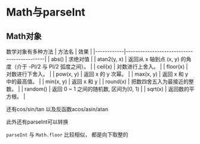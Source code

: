 # Math与parseInt

## Math对象

数学对象有多种方法
| 方法名        | 效果                                         |
|------------|--------------------------------------------|
| abs()      | 求绝对值                                       |
| atan2(y, x) | 返回从 x 轴到点 (x, y) 的角度（介于 -PI/2 与 PI/2 弧度之间）。 |
| ceil(x)    | 对数进行上舍入。 |
| floor(x)   | 对数进行下舍入。 |
| pow(x, y)   | 返回 x 的 y 次幂。 |
| max(x, y)   | 返回 x 和 y 中的最高值。 |
| min(x, y)   | 返回 x 和 y                                   |
| round(x)   | 把数四舍五入为最接近的整数。 |
| random()   | 返回 0 ~ 1 之间的随机数, 区间为[0, 1)                   |
| sqrt(x)    | 返回数的平方根。 |

还有cos/sin/tan
以及反函数acos/asin/atan

此外还有parseInt可以转换

 `parseInt` 与 `Math.floor` 比较相似， 都是向下取整的